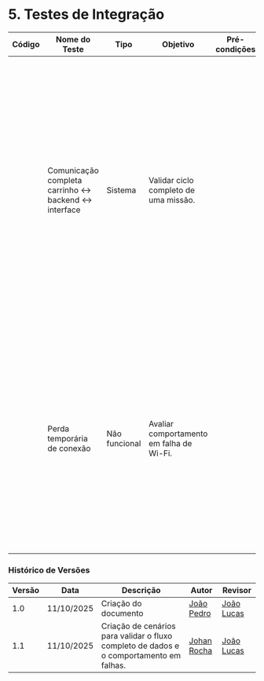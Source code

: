 # 5. Testes de Integração

| Código | Nome do Teste                                       | Tipo          | Objetivo                                 | Pré-condições | Procedimento                                                                                                                                                                                                                                                                                                                                                                        | Resultado Esperado | Requisito Relacionado |
| ------ | --------------------------------------------------- | ------------- | ---------------------------------------- | ------------- | ----------------------------------------------------------------------------------------------------------------------------------------------------------------------------------------------------------------------------------------------------------------------------------------------------------------------------------------------------------------------------------- | ------------------ | --------------------- |
|        | Comunicação completa carrinho ↔ backend ↔ interface | Sistema       | Validar ciclo completo de uma missão.    |               | 1\. Acessar a interface web.<br>2\. Inserir uma rota (ex: "avançar 1m", "virar 90°", "avançar 0.5m").<br>3\. Clicar no botão para iniciar a missão.<br>4\. Observar o carrinho executando fisicamente a sequência de comandos.<br>5\. Após a conclusão, solicitar o relatório da missão pela interface.<br>6\. Verificar se os dados da trajetória real foram recebidos e exibidos. |                    |                       |
|        | Perda temporária de conexão                         | Não funcional | Avaliar comportamento em falha de Wi-Fi. |               | 1\. Iniciar uma missão.<br>2\. No meio da execução, desligar o roteador Wi-Fi por 10 segundos.<br>3\. Observar se o carrinho para ou se entra em modo de espera.<br>4\. Ligar novamente o roteador.<br>5\. Observar se o ESP32 se reconecta automaticamente ao servidor e continua a missão do ponto onde parou.                                                                    |                    |                       |





### Histórico de Versões

| Versão | Data       | Descrição                                      | Autor               | Revisor            |
|--------|------------|------------------------------------------------|---------------------|--------------------|
| 1.0    | 11/10/2025 | Criação do documento | [João Pedro](https://github.com/JoaoPedrooSS)          |  [João Lucas](https://github.com/jlucasiqueira)  |
| 1.1    | 11/10/2025 | Criação de cenários para validar o fluxo completo de dados e o comportamento em falhas. | [Johan Rocha](https://github.com/johan-rocha)          |  [João Lucas](https://github.com/jlucasiqueira)  |
